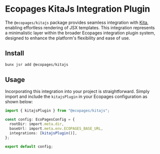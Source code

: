 # Ecopages KitaJs Integration Plugin

The `@ecopages/kitajs` package provides seamless integration with [Kita](https://kita.js.org/), enabling effortless rendering of JSX templates. This integration represents a minimalistic layer within the broader Ecopages integration plugin system, designed to enhance the platform's flexibility and ease of use.

## Install

```bash
bunx jsr add @ecopages/kitajs
```

## Usage

Incorporating this integration into your project is straightforward. Simply import and include the `kitajsPlugin` in your Ecopages configuration as shown below:

```ts
import { kitajsPlugin } from "@ecopages/kitajs";

const config: EcoPagesConfig = {
  rootDir: import.meta.dir,
  baseUrl: import.meta.env.ECOPAGES_BASE_URL,
  integrations: [kitajsPlugin()],
};

export default config;
```
